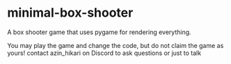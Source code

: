 # minimal-box-shooter
A box shooter game that uses pygame for rendering everything.

You may play the game and change the code, but do not claim the game as yours!
contact azin_hikari on Discord to ask questions or just to talk
